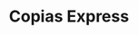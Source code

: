 ---
title: "Copias Express"
url: /san-isidro/copias-express-avenida-republica-de-panama/
shop: copyshop
---